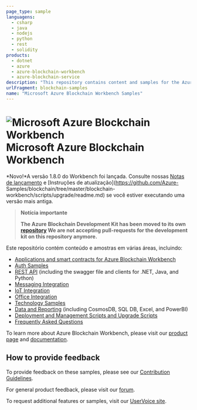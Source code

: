 ```yaml
---
page_type: sample
languagens:
  - csharp
  - java
  - nodejs
  - python
  - rest
  - solidity
products:
  - dotnet
  - azure
  - azure-blockchain-workbench
  - azure-blockchain-service
description: "This repository contains content and samples for the Azure Blockchain Workbench."
urlFragment: blockchain-samples
name: "Microsoft Azure Blockchain Workbench Samples"
---
```


# ![Microsoft Azure Blockchain Workbench](https://raw.githubusercontent.com/Azure-Samples/blockchain/master/blockchain-workbench/media/logo_small.png) Microsoft Azure Blockchain Workbench

*Novo!*A versão 1.8.0 do Workbench foi lançada. Consulte nossas [Notas de lançamento](https://github.com/Azure-Samples/blockchain/tree/master/blockchain-workbench/CHANGELOG.md) e [Instruções de atualização](https://github.com/Azure- Samples/blockchain/tree/master/blockchain-workbench/scripts/upgrade/readme.md) se você estiver executando uma versão mais antiga.



> **Notícia importante**
>
> **The Azure Blockchain Development Kit has been moved to its own [repository](https://github.com/azure-samples/blockchain-devkit)
> We are not accepting pull-requests for the development kit on this repository anymore.**
>
>

Este repositório contém conteúdo e amostras em várias áreas, incluindo:

* [Applications and smart contracts for Azure Blockchain Workbench](https://github.com/Azure-Samples/blockchain/tree/master/blockchain-workbench/application-and-smart-contract-samples/readme.md)
* [Auth Samples](https://github.com/Azure-Samples/blockchain/tree/master/blockchain-workbench/auth-samples)
* [REST API](https://github.com/Azure-Samples/blockchain/tree/master/blockchain-workbench/rest-api-samples/readme.md) (including the swagger file and clients for .NET, Java, and Python)
* [Messaging Integration](https://github.com/Azure-Samples/blockchain/tree/master/blockchain-workbench/messaging-integration-samples/readme.md)
* [IoT Integration](https://github.com/Azure-Samples/blockchain/tree/master/blockchain-workbench/iot-integration-samples/readme.md)
* [Office Integration](https://github.com/Azure-Samples/blockchain/tree/master/blockchain-workbench/office-integration-samples/readme.md)
* [Technology Samples](https://github.com/Azure-Samples/blockchain/tree/master/blockchain-workbench/technology-samples/readme.md)
* [Data and Reporting](https://github.com/Azure-Samples/blockchain/tree/master/blockchain-workbench/data-reporting-samples/readme.md) (including CosmosDB, SQL DB, Excel, and PowerBI)
* [Deployment and Management Scripts and Upgrade Scripts](https://github.com/Azure-Samples/blockchain/tree/master/blockchain-workbench/scripts/readme.md)
* [Frequently Asked Questions](https://github.com/Azure-Samples/blockchain/tree/master/blockchain-workbench/faq/readme.md)

To learn more about Azure Blockchain Workbench, please visit our [product page](https://aka.ms/workbenchdocs) and [documentation](http://azure.microsoft.com/en-us/features/blockchain-workbench/).

## How to provide feedback

To provide feedback on these samples, please see our [Contribution Guidelines](https://github.com/Azure-Samples/blockchain/tree/master/CONTRIBUTING.md).

For general product feedback, please visit our [forum](https://techcommunity.microsoft.com/t5/Blockchain/bd-p/AzureBlockchain).

To request additional features or samples, visit our [UserVoice site](https://feedback.azure.com/forums/586780-blockchain).
